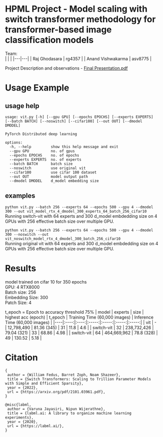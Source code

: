 # HPML Project - Model scaling with switch transformer methodology for transformer-based image classification models

Team:<br>
| | |
|---|---|
| Raj Ghodasara | rg4357 |
| Anand Vishwakarma | asv8775 |

Project Description and observations - [Final Presentation.pdf](Final%20Presentation.pdf)

# Usage Example
## usage help
```
usage: vit.py [-h] [--gpu GPU] [--epochs EPOCHS] [--experts EXPERTS] [--batch BATCH] [--noswitch] [--cifar100] [--out OUT] [--dmodel DMODEL]

PyTorch Distributed deep learning

options:
  -h, --help         show this help message and exit
  --gpu GPU          no. of gpus
  --epochs EPOCHS    no. of epochs
  --experts EXPERTS  no. of experts
  --batch BATCH      batch size
  --noswitch         use original vit
  --cifar100         use cifar 100 dataset
  --out OUT          model output path
  --dmodel DMODEL    d_model embedding size
```

## examples

`python vit.py --batch 256 --experts 64 --epochs 500 --gpu 4 --dmodel 300 --out vit_model_rtx_4_dmodel_300_experts_64_batch_256_cifar10`<br>
Running switch-vit with 64 experts and 300 d_model embdedding size on 4 GPUs with 256 effective batch size over multiple GPU.


`python vit.py --batch 256 --experts 64 --epochs 500 --gpu 4 --dmodel 300 --noswitch --out vit_noswitch_model_rtx_4_dmodel_300_batch_256_cifar10`<br>
Running original vit with 64 experts and 300 d_model embdedding size on 4 GPUs with 256 effective batch size over multiple GPU.


# Results
model trained on cifar 10 for 350 epochs<br>
GPU: 4 RTX8000<br>
Batch size: 256<br>
Embedding Size: 300<br>
Patch Size: 4

t_epoch = Epoch to accuracy threshold 75%
| model | experts | size | highest acc (epoch) | t_epoch | Training Time (60,000 images) | Inference Time (60,000 images) |
|----|:----:|:----:|:-----:|:-----:|:-----:|:-----:|
| vit | - | 12,798,490 | 81.36 (345) | 31  | 11.8 | 4.6 |
| switch-vit | 32 | 238,732,426 | 79.04 (321) | 33 | 68.86 | 4.98 |
| switch-vit | 64 | 464,669,962 | 78.8 (328) | 49 | 130.52 | 5.18 |


# Citation
```
{
 author = {William Fedus, Barret Zoph, Noam Shazeer},
 title = {Switch Transformers: Scaling to Trillion Parameter Models with Simple and Efficient Sparsity},
 year = {2022},
 url = {https://arxiv.org/pdf/2101.03961.pdf},
}

@misc{labml,
 author = {Varuna Jayasiri, Nipun Wijerathne},
 title = {labml.ai: A library to organize machine learning experiments},
 year = {2020},
 url = {https://labml.ai/},
}
```
